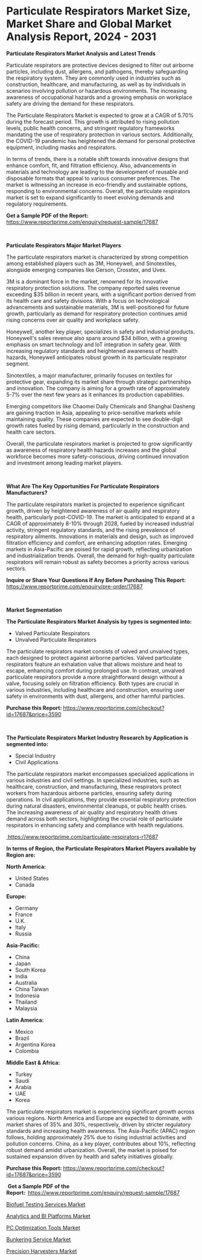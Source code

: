 <p><h1>Particulate Respirators Market Size, Market Share and Global Market Analysis Report, 2024 - 2031</h1></p><p><strong>Particulate Respirators Market Analysis and Latest Trends</strong></p>
<p><p>Particulate respirators are protective devices designed to filter out airborne particles, including dust, allergens, and pathogens, thereby safeguarding the respiratory system. They are commonly used in industries such as construction, healthcare, and manufacturing, as well as by individuals in scenarios involving pollution or hazardous environments. The increasing awareness of occupational hazards and a growing emphasis on workplace safety are driving the demand for these respirators.</p><p>The Particulate Respirators Market is expected to grow at a CAGR of 5.70% during the forecast period. This growth is attributed to rising pollution levels, public health concerns, and stringent regulatory frameworks mandating the use of respiratory protection in various sectors. Additionally, the COVID-19 pandemic has heightened the demand for personal protective equipment, including masks and respirators.</p><p>In terms of trends, there is a notable shift towards innovative designs that enhance comfort, fit, and filtration efficiency. Also, advancements in materials and technology are leading to the development of reusable and disposable formats that appeal to various consumer preferences. The market is witnessing an increase in eco-friendly and sustainable options, responding to environmental concerns. Overall, the particulate respirators market is set to expand significantly to meet evolving demands and regulatory requirements.</p></p>
<p><strong>Get a Sample PDF of the Report:&nbsp;</strong> <a href="https://www.reportprime.com/enquiry/request-sample/17687?utm_campaign=1170&utm_medium=2&utm_source=Github&utm_content=ia&utm_term=19112024&utm_id=particulate-respirators">https://www.reportprime.com/enquiry/request-sample/17687</a></p>
<p>&nbsp;</p>
<p><strong>Particulate Respirators Major Market Players</strong></p>
<p><p>The particulate respirators market is characterized by strong competition among established players such as 3M, Honeywell, and Sinotextiles, alongside emerging companies like Gerson, Crosstex, and Uvex. </p><p>3M is a dominant force in the market, renowned for its innovative respiratory protection solutions. The company reported sales revenue exceeding $35 billion in recent years, with a significant portion derived from its health care and safety divisions. With a focus on technological advancements and sustainable materials, 3M is well-positioned for future growth, particularly as demand for respiratory protection continues amid rising concerns over air quality and workplace safety.</p><p>Honeywell, another key player, specializes in safety and industrial products. Honeywell's sales revenue also spans around $34 billion, with a growing emphasis on smart technology and IoT integration in safety gear. With increasing regulatory standards and heightened awareness of health hazards, Honeywell anticipates robust growth in its particulate respirator segment.</p><p>Sinotextiles, a major manufacturer, primarily focuses on textiles for protective gear, expanding its market share through strategic partnerships and innovation. The company is aiming for a growth rate of approximately 5-7% over the next few years as it enhances its production capabilities.</p><p>Emerging competitors like Chaomei Daily Chemicals and Shanghai Dasheng are gaining traction in Asia, appealing to price-sensitive markets while maintaining quality. These companies are expected to see double-digit growth rates fueled by rising demand, particularly in the construction and health care sectors.</p><p>Overall, the particulate respirators market is projected to grow significantly as awareness of respiratory health hazards increases and the global workforce becomes more safety-conscious, driving continued innovation and investment among leading market players.</p></p>
<p>&nbsp;</p>
<p><strong>What Are The Key Opportunities For Particulate Respirators Manufacturers?</strong></p>
<p><p>The particulate respirators market is projected to experience significant growth, driven by heightened awareness of air quality and respiratory health, particularly post-COVID-19. The market is anticipated to expand at a CAGR of approximately 8-10% through 2028, fueled by increased industrial activity, stringent regulatory standards, and the rising prevalence of respiratory ailments. Innovations in materials and design, such as improved filtration efficiency and comfort, are enhancing adoption rates. Emerging markets in Asia-Pacific are poised for rapid growth, reflecting urbanization and industrialization trends. Overall, the demand for high-quality particulate respirators will remain robust as safety becomes a priority across various sectors.</p></p>
<p><strong>Inquire or Share Your Questions If Any Before Purchasing This Report:</strong> <a href="https://www.reportprime.com/enquiry/pre-order/17687?utm_campaign=1170&utm_medium=2&utm_source=Github&utm_content=ia&utm_term=19112024&utm_id=particulate-respirators">https://www.reportprime.com/enquiry/pre-order/17687</a></p>
<p>&nbsp;</p>
<p><strong>Market Segmentation</strong></p>
<p><strong>The Particulate Respirators Market Analysis by types is segmented into:</strong></p>
<p><ul><li>Valved Particulate Respirators</li><li>Unvalved Particulate Respirators</li></ul></p>
<p><p>The particulate respirators market consists of valved and unvalved types, each designed to protect against airborne particles. Valved particulate respirators feature an exhalation valve that allows moisture and heat to escape, enhancing comfort during prolonged use. In contrast, unvalved particulate respirators provide a more straightforward design without a valve, focusing solely on filtration efficiency. Both types are crucial in various industries, including healthcare and construction, ensuring user safety in environments with dust, allergens, and other harmful particles.</p></p>
<p><strong>Purchase this Report:&nbsp;</strong><a href="https://www.reportprime.com/checkout?id=17687&price=3590&utm_campaign=1170&utm_medium=2&utm_source=Github&utm_content=ia&utm_term=19112024&utm_id=particulate-respirators">https://www.reportprime.com/checkout?id=17687&price=3590</a></p>
<p>&nbsp;</p>
<p><strong>The Particulate Respirators Market Industry Research by Application is segmented into:</strong></p>
<p><ul><li>Special Industry</li><li>Civil Applications</li></ul></p>
<p><p>The particulate respirators market encompasses specialized applications in various industries and civil settings. In specialized industries, such as healthcare, construction, and manufacturing, these respirators protect workers from hazardous airborne particles, ensuring safety during operations. In civil applications, they provide essential respiratory protection during natural disasters, environmental cleanups, or public health crises. The increasing awareness of air quality and respiratory health drives demand across both sectors, highlighting the crucial role of particulate respirators in enhancing safety and compliance with health regulations.</p></p>
<p><a href="https://www.reportprime.com/particulate-respirators-r17687?utm_campaign=1170&utm_medium=2&utm_source=Github&utm_content=ia&utm_term=19112024&utm_id=particulate-respirators">&nbsp;https://www.reportprime.com/particulate-respirators-r17687</a></p>
<p><strong>In terms of Region, the Particulate Respirators Market Players available by Region are:</strong></p>
<p>
    <p> <strong> North America: </strong>
        <ul>
            <li>United States</li>
            <li>Canada</li>
        </ul>
        </p> 
    <p> <strong> Europe: </strong>
        <ul>
            <li>Germany</li>
            <li>France</li>
            <li>U.K.</li>
            <li>Italy</li>
            <li>Russia</li>
        </ul>
        </p> 
    <p> <strong> Asia-Pacific: </strong>
        <ul>
            <li>China</li>
            <li>Japan</li>
            <li>South Korea</li>
            <li>India</li>
            <li>Australia</li>
            <li>China Taiwan</li>
            <li>Indonesia</li>
            <li>Thailand</li>
            <li>Malaysia</li>
        </ul>
        </p> 
    <p> <strong> Latin America: </strong>
        <ul>
            <li>Mexico</li>
            <li>Brazil</li>
            <li>Argentina Korea</li>
            <li>Colombia</li>
        </ul>
        </p> 
    <p> <strong> Middle East & Africa: </strong>
        <ul>
            <li>Turkey</li>
            <li>Saudi</li>
            <li>Arabia</li>
            <li>UAE</li>
            <li>Korea</li>
        </ul>
    </p>
    </p>
<p><p>The particulate respirators market is experiencing significant growth across various regions. North America and Europe are expected to dominate, with market shares of 35% and 30%, respectively, driven by stricter regulatory standards and increasing health awareness. The Asia-Pacific (APAC) region follows, holding approximately 25% due to rising industrial activities and pollution concerns. China, as a key player, contributes about 10%, reflecting robust demand amidst urbanization. Overall, the market is poised for sustained expansion driven by health and safety initiatives globally.</p></p>
<p><strong>Purchase this Report: </strong><a href="https://www.reportprime.com/checkout?id=17687&price=3590&utm_campaign=1170&utm_medium=2&utm_source=Github&utm_content=ia&utm_term=19112024&utm_id=particulate-respirators">https://www.reportprime.com/checkout?id=17687&price=3590</a></p>
<p>&nbsp;<strong>Get a Sample PDF of the Report:&nbsp;&nbsp;</strong><a href="https://www.reportprime.com/enquiry/request-sample/17687?utm_campaign=1170&utm_medium=2&utm_source=Github&utm_content=ia&utm_term=19112024&utm_id=particulate-respirators">https://www.reportprime.com/enquiry/request-sample/17687</a></p>
<p><strong></strong></p>
<p><p><a href="https://www.linkedin.com/pulse/regional-adaptations-global-biofuel-testing-services-market-ggcfe?utm_campaign=1170&utm_medium=2&utm_source=Github&utm_content=ia&utm_term=19112024&utm_id=particulate-respirators">Biofuel Testing Services Market</a></p><p><a href="https://issuu.com/reportprime-2/docs/analytics-and-bi-platforms-market-s_85919c9ff1d8f0?utm_campaign=1170&utm_medium=2&utm_source=Github&utm_content=ia&utm_term=19112024&utm_id=particulate-respirators">Analytics and BI Platforms Market</a></p><p><a href="https://issuu.com/reportprime-2/docs/pc-optimization-tools-market-size-2_22d4bda74b940f?utm_campaign=1170&utm_medium=2&utm_source=Github&utm_content=ia&utm_term=19112024&utm_id=particulate-respirators">PC Optimization Tools Market</a></p><p><a href="https://www.linkedin.com/pulse/bunkering-service-market-outlook-forecast-from-2024-2031-knowsurv-p3hbe?utm_campaign=1170&utm_medium=2&utm_source=Github&utm_content=ia&utm_term=19112024&utm_id=particulate-respirators">Bunkering Service Market</a></p><p><a href="https://www.linkedin.com/pulse/precision-harvesters-market-investigation-industry-evolution-xi0le?utm_campaign=1170&utm_medium=2&utm_source=Github&utm_content=ia&utm_term=19112024&utm_id=particulate-respirators">Precision Harvesters Market</a></p></p>